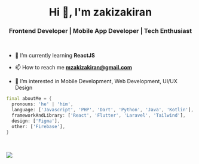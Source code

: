 <h1 align="center">Hi 👋, I'm zakizakiran</h1>
<h3 align="center">Frontend Developer | Mobile App Developer | Tech Enthusiast</h3>

<br>

- 🌱 I’m currently learning **ReactJS**

- 📫 How to reach me **mzakizakiran@gmail.com**

- 👀 I’m interested in Mobile Development, Web Development, UI/UX Design

```dart
final aboutMe = {
  pronouns: 'he' | 'him',
  language: ['Javascript', 'PHP', 'Dart', 'Python', 'Java', 'Kotlin'],
  frameworkAndLibrary: ['React', 'Flutter', 'Laravel', 'Tailwind'],
  design: ['Figma'],
  other: ['Firebase'],
}
```

<br>
              
![](https://github-readme-stats.vercel.app/api/top-langs/?username=zakizakiran&theme=dark&hide_border=false&include_all_commits=false&count_private=false&layout=compact)
